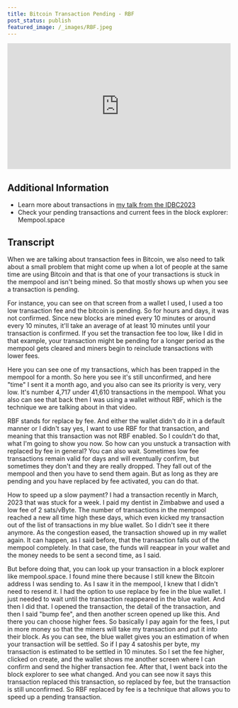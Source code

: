 ```yaml
---
title: Bitcoin Transaction Pending - RBF
post_status: publish
featured_image: /_images/RBF.jpeg
---
```


<div style="padding:56.25% 0 0 0;position:relative;"><iframe src="https://player.vimeo.com/video/847261072?badge=0&amp;autopause=0&amp;player_id=0&amp;app_id=58479" frameborder="0" allow="autoplay; fullscreen; picture-in-picture" allowfullscreen style="position:absolute;top:0;left:0;width:100%;height:100%;" title="076 Bitcoin Transaction Pending - RBF"></iframe></div>

<div style="margin-bottom:30px;"></div>

## Additional Information
* Learn more about transactions in [my talk from the IDBC2023](https://my.cracktheorange.com/deep-dive_what-is-bitcoin-txs-mining/)
* Check your pending transactions and current fees in the block explorer: Mempool.space

## Transcript

When we are talking about transaction fees in Bitcoin, we also need to talk about a small problem that might come up when a lot of people at the same time are using Bitcoin and that is that one of your transactions is stuck in the mempool and isn't being mined. So that mostly shows up when you see a transaction is pending. 

For instance, you can see on that screen from a wallet I used, I used a too low transaction fee and the bitcoin is pending. So for hours and days, it was not confirmed. Since new blocks are mined every 10 minutes or around every 10 minutes, it'll take an average of at least 10 minutes until your transaction is confirmed. If you set the transaction fee too low, like I did in that example, your transaction might be pending for a longer period as the mempool gets cleared and miners begin to reinclude transactions with lower fees. 

Here you can see one of my transactions, which has been trapped in the mempool for a month. So here you see it's still unconfirmed, and here "time" I sent it a month ago, and you also can see its priority is very, very low. It's number 4,717 under 41,610 transactions in the mempool. What you also can see that back then I was using a wallet without RBF, which is the technique we are talking about in that video. 

RBF stands for replace by fee. And either the wallet didn't do it in a default manner or I didn't say yes, I want to use RBF for that transaction, and meaning that this transaction was not RBF enabled. So I couldn't do that, what I'm going to show you now. So how can you unstuck a transaction with replaced by fee in general? You can also wait. Sometimes low fee transactions remain valid for days and will eventually confirm, but sometimes they don't and they are really dropped. They fall out of the mempool and then you have to send them again. But as long as they are pending and you have replaced by fee activated, you can do that.

How to speed up a slow payment? I had a transaction recently in March, 2023 that was stuck for a week. I paid my dentist in Zimbabwe and used a low fee of 2 sats/vByte. The number of transactions in the mempool reached a new all time high these days, which even kicked my transaction out of the list of transactions in my blue wallet. So I didn't see it there anymore. As the congestion eased, the transaction showed up in my wallet again. It can happen, as I said before, that the transaction falls out of the mempool completely. In that case, the funds will reappear in your wallet and the money needs to be sent a second time, as I said. 

But before doing that, you can look up your transaction in a block explorer like mempool.space. I found mine there because I still knew the Bitcoin address I was sending to. As I saw it in the mempool, I knew that I didn't need to resend it. I had the option to use replace by fee in the blue wallet. I just needed to wait until the transaction reappeared in the blue wallet. And then I did that. I opened the transaction, the detail of the transaction, and then I said "bump fee", and then another screen opened up like this. And there you can choose higher fees. So basically I pay again for the fees, I put in more money so that the miners will take my transaction and put it into their block. As you can see, the blue wallet gives you an estimation of when your transaction will be settled. So if I pay 4 satoshis per byte, my transaction is estimated to be settled in 10 minutes. So I set the fee higher, clicked on create, and the wallet shows me another screen where I can confirm and send the higher transaction fee. After that, I went back into the block explorer to see what changed. And you can see now it says this transaction replaced this transaction, so replaced by fee, but the transaction is still unconfirmed. So RBF replaced by fee is a technique that allows you to speed up a pending transaction.
